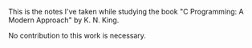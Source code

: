 This is the notes I've taken while studying the book "C Programming: A Modern Approach" by K. N. King.

No contribution to this work is necessary.
